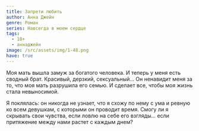 ```yaml
---
title: Запрети любить
author: Анна Джейн
genre: Роман
series: Навсегда в моем сердце
tags:
  - 18+
  - аннаджейн
image: /src/assets/img/1-48.png
have: true
---
```

Моя мать вышла замуж за богатого человека. И теперь у меня есть сводный брат. Красивый, дерзкий, сексуальный… Он ненавидит меня за то, что моя мать разрушила его семью. И сделает все, чтобы моя жизнь стала невыносимой.

Я поклялась: он никогда не узнает, что я схожу по нему с ума и ревную ко всем девушкам, с которыми он проводит время. Смогу ли я скрывать свои чувства, если ловлю на себе его взгляды… если притяжение между нами растет с каждым днем?
